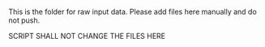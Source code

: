 This is the folder for raw input data.
Please add files here manually and do not push.

SCRIPT SHALL NOT CHANGE THE FILES HERE
